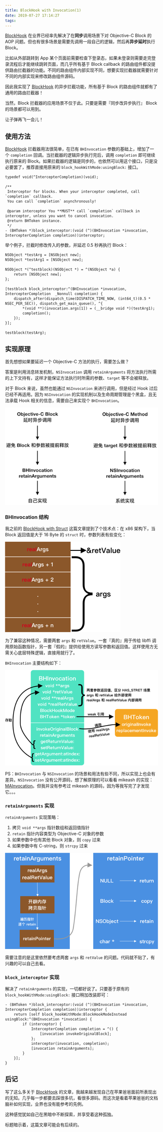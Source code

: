 ```yaml
---
title: BlockHook with Invocation(1)
date: 2019-07-27 17:14:27
tags:
---
```


[BlockHook](https://github.com/yulingtianxia/BlockHook) 在业界已经率先解决了在**同步**调用场景下对 Objective-C Block 的 AOP 问题。但也有很多场景是需要先调用一段自己的逻辑，然后再**异步延时**执行 Block。

比如从外部跳转到 App 某个页面前需要检查下登录态，如果未登录则需要走完登录流程后才能继续跳转页面，而几乎所有基于 Block callback 的路由组件都没提供路由拦截器的功能。不同的路由组件内部实现不同，想要实现拦截器就需要针对不同的内部实现来修改路由组件源码。

因此我实现了 [BlockHook](https://github.com/yulingtianxia/BlockHook) 的异步拦截功能，所有基于 Block 的路由组件就都有了通用的路由拦截器！

当然，Block 拦截器的应用场景不仅于此。只要是需要『同步改异步执行』 Block 的场景都可以用到。

让子弹再飞一会儿！

<!--more-->

## 使用方法

[BlockHook](https://github.com/yulingtianxia/BlockHook) 拦截器用法很简单，在已有 `BHInvocation` 参数的基础上，增加了一个 `completion` 回调。当拦截器的逻辑异步执行完后，调用 `completion` 即可继续执行原来的 Block。如果拦截器的逻辑是同步的，也依然可以用这个接口，只是没必要罢了，推荐直接用原来的 `block_hookWithMode:usingBlock:` 接口。

```objc
typedef void(^IntercepterCompletion)(void);

/**
 Interceptor for blocks. When your interceptor completed, call `completion` callback.
 You can call `completion` asynchronously!

 @param interceptor You **MUST** call `completion` callback in interceptor, unless you want to cancel invocation.
 @return BHToken instance.
 */
- (BHToken *)block_interceptor:(void (^)(BHInvocation *invocation, IntercepterCompletion completion))interceptor;
```

举个例子，拦截时修改传入的参数，并延迟 0.5 秒再执行 Block：

```objc
NSObject *testArg = [NSObject new];
NSObject *testArg1 = [NSObject new];
    
NSObject *(^testblock)(NSObject *) = ^(NSObject *a) {
    return [NSObject new];
};
    
[testblock block_interceptor:^(BHInvocation *invocation, IntercepterCompletion  _Nonnull completion) {
    dispatch_after(dispatch_time(DISPATCH_TIME_NOW, (int64_t)(0.5 * NSEC_PER_SEC)), dispatch_get_main_queue(), ^{
        *(void **)(invocation.args[1]) = (__bridge void *)(testArg1);
        completion();
    });
}];
    
testblock(testArg);
```

## 实现原理

首先想想如果要延迟一个 Objective-C 方法的执行，需要怎么做？

答案是利用消息转发机制，`NSInvocation` 调用 `retainArguments` 将方法执行所需的上下文持有，这样才能保证方法执行时所需的参数、`target` 等不会被释放。

对于 Block 来说，虽然也能通过 `NSInvocation` 来进行调用，但是经过 Hook 过后已经不再适用。因为 `NSInvocation` 的实现机制以及生命周期管理是个黑盒，且无法承载 Hook 相关的信息，需要自己来实现个 `BHInvocation`。

![](https://github.com/yulingtianxia/Blog-Hexo-Source/blob/master/source/resources/BlockHook/BlockInterceptor.png?raw=true)

### BHInvocation 结构

我之前的 [BlockHook with Struct](http://yulingtianxia.com/blog/2019/04/27/BlockHook-with-Struct/) 这篇文章提到了个技术点：在 x86 架构下，当 Block 返回值是大于 16 Byte 的 `struct` 时，参数列表有些变化：

![](https://github.com/yulingtianxia/Blog-Hexo-Source/blob/master/source/resources/BlockHook/realArgs.png?raw=true)

为了兼容这种情况，需要两套 `args` 和 `retValue`。一套『真的』用于传给 libffi 调用原始函数指针，另一套『假的』提供给使用方读写参数和返回值。这样使用方无需关心底层特殊逻辑，直接用就行了。

`BHInvocation` 主要结构如下：

![](https://github.com/yulingtianxia/Blog-Hexo-Source/blob/master/source/resources/BlockHook/BHInvocation.png?raw=true)

PS：`BHInvocation` 与 `NSInvocation` 的场景和用法有些不同，所以实现上也会有差异。`NSInvocation` 没有公开源码，想了解原理的可以看看 mikeash 的实现： [MAInvocation](https://github.com/mikeash/MAInvocation)。但我并没有参考过 mikeash 的源码，因为等我写完了才发现它。。。

### `retainArguments` 实现

`retainArguments` 实现策略：
1. 拷贝 `void **args` 指针数组和返回值指针
2. `retain` 指针内容类型为 Objective-C 对象的参数
3. 如果参数中也有其他 Block 对象，则 `copy` 过来
4. 如果参数中有 C-string，则 `strcpy` 过来


![](https://github.com/yulingtianxia/Blog-Hexo-Source/blob/master/source/resources/BlockHook/retainArguments.png?raw=true)

需要注意的是这里依然要考虑两套 `args` 和 `retValue` 的问题。代码就不贴了，有兴趣的可以自己去看。

### `block_interceptor` 实现

解决了 `retainArguments` 的实现，一切都好说了。只要基于原有的 `block_hookWithMode:usingBlock:` 接口稍加改装即可：

```
- (BHToken *)block_interceptor:(void (^)(BHInvocation *invocation, IntercepterCompletion completion))interceptor {
    return [self block_hookWithMode:BlockHookModeInstead usingBlock:^(BHInvocation *invocation) {
        if (interceptor) {
            IntercepterCompletion completion = ^() {
                [invocation invokeOriginalBlock];
            };
            interceptor(invocation, completion);
            [invocation retainArguments];
        }
    }];
}
```

## 后记

写了这么多关于 [BlockHook](https://github.com/yulingtianxia/BlockHook) 的文章，我越来越发现自己在苹果爸爸面前所表现出的无知。几乎每一步都要去踩很多坑，看很多源码。而这次是看着苹果爸爸的文档脑补如何实现，业界也没有能参考的先例。

这种感觉犹如自己在黑暗中不断探索，并享受着这种孤独。

标题暗示着，这篇文章可能会有后续的。